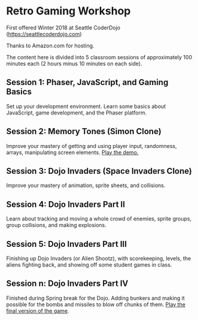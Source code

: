 # Retro Gaming Workshop
First offered Winter 2018 at Seattle CoderDojo (https://seattlecoderdojo.com)

Thanks to Amazon.com for hosting.

The content here is divided into 5 classroom sessions of approximately 100 minutes each (2 hours minus 10 minutes on each side).

## Session 1: Phaser, JavaScript, and Gaming Basics

Set up your development environment. Learn some basics about JavaScript, game development, and the Phaser platform. 

## Session 2: Memory Tones (Simon Clone)

Improve your mastery of getting and using player input, randomness, arrays, manipulating screen elements. [Play the demo.](https://yiddish.ninja/games/memorytones/)

## Session 3: Dojo Invaders (Space Invaders Clone)

Improve your mastery of animation, sprite sheets, and collisions.

## Session 4: Dojo Invaders Part II

Learn about tracking and moving a whole crowd of enemies, sprite groups, group collisions, and making explosions.

## Session 5: Dojo Invaders Part III

Finishing up Dojo Invaders (or Alien Shootz), with scorekeeping, levels, the aliens fighting back, and showing off some student games in class.

## Session n: Dojo Invaders Part IV

Finished during Spring break for the Dojo. Adding bunkers and making it possible for the bombs and missiles to blow off chunks of them. [Play the final version of the game](https://yiddish.ninja/games/alienshootz/).